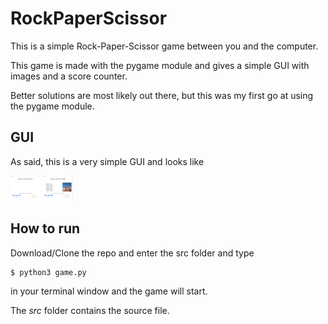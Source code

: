# RockPaperScissor

This is a simple Rock-Paper-Scissor game between you and the computer.

This game is made with the pygame module and gives a simple GUI with images and a score counter.

Better solutions are most likely out there, but this was my first go at using the pygame module.

## GUI

As said, this is a very simple GUI and looks like

<img src="https://github.com/Hvaheterdu/Games/blob/master/RockPaperScissor/home_screen.png" width="48">

<img src="https://github.com/Hvaheterdu/Games/blob/master/RockPaperScissor/game_screen.png" width="48">

## How to run

Download/Clone the repo and enter the src folder and type

```
$ python3 game.py 
```

in your terminal window and the game will start.

The *src* folder contains the source file.
